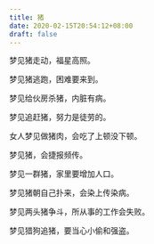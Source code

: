 ```yaml
---
title: 猪
date: 2020-02-15T20:54:12+08:00
draft: false
---
```


梦见猪走动，福星高照。<br>


梦见猪逃跑，困难要来到。<br>


梦见给伙房杀猪，内脏有病。<br>


梦见追赶猪，努力是徒劳的。<br>


女人梦见做猪肉，会吃了上顿没下顿。<br>


梦见猪，会捷报频传。<br>


梦见一群猪，家里要增加人口。<br>


梦见猪朝自己扑来，会染上传染病。<br>


梦见两头猪争斗，所从事的工作会失败。<br>


梦见猎狗追猪，要当心小偷和强盗。<br>

